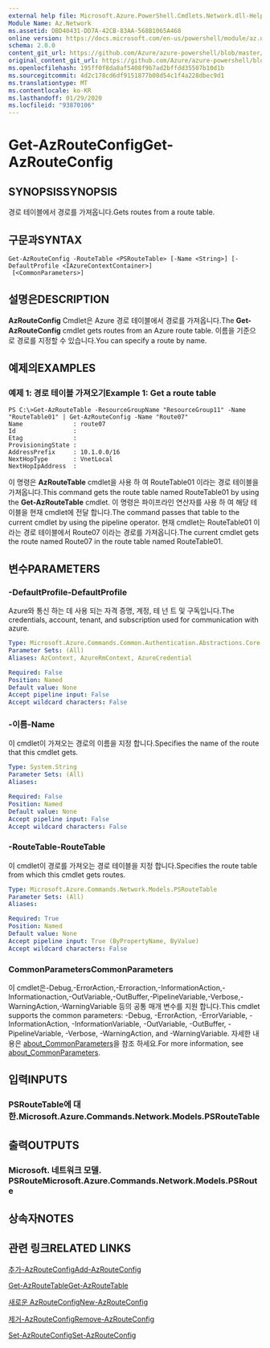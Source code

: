 ```yaml
---
external help file: Microsoft.Azure.PowerShell.Cmdlets.Network.dll-Help.xml
Module Name: Az.Network
ms.assetid: DBD40431-DD7A-42CB-83AA-568B1065A468
online version: https://docs.microsoft.com/en-us/powershell/module/az.network/get-azrouteconfig
schema: 2.0.0
content_git_url: https://github.com/Azure/azure-powershell/blob/master/src/Network/Network/help/Get-AzRouteConfig.md
original_content_git_url: https://github.com/Azure/azure-powershell/blob/master/src/Network/Network/help/Get-AzRouteConfig.md
ms.openlocfilehash: 195ff0f8da8af5408f9b7ad2bffdd35507b10d1b
ms.sourcegitcommit: 4d2c178cd6df9151877b08d54c1f4a228dbec9d1
ms.translationtype: MT
ms.contentlocale: ko-KR
ms.lasthandoff: 01/29/2020
ms.locfileid: "93870106"
---
```

# <span data-ttu-id="fc0fa-101">Get-AzRouteConfig</span><span class="sxs-lookup"><span data-stu-id="fc0fa-101">Get-AzRouteConfig</span></span>

## <span data-ttu-id="fc0fa-102">SYNOPSIS</span><span class="sxs-lookup"><span data-stu-id="fc0fa-102">SYNOPSIS</span></span>
<span data-ttu-id="fc0fa-103">경로 테이블에서 경로를 가져옵니다.</span><span class="sxs-lookup"><span data-stu-id="fc0fa-103">Gets routes from a route table.</span></span>

## <span data-ttu-id="fc0fa-104">구문과</span><span class="sxs-lookup"><span data-stu-id="fc0fa-104">SYNTAX</span></span>

```
Get-AzRouteConfig -RouteTable <PSRouteTable> [-Name <String>] [-DefaultProfile <IAzureContextContainer>]
 [<CommonParameters>]
```

## <span data-ttu-id="fc0fa-105">설명은</span><span class="sxs-lookup"><span data-stu-id="fc0fa-105">DESCRIPTION</span></span>
<span data-ttu-id="fc0fa-106">**AzRouteConfig** Cmdlet은 Azure 경로 테이블에서 경로를 가져옵니다.</span><span class="sxs-lookup"><span data-stu-id="fc0fa-106">The **Get-AzRouteConfig** cmdlet gets routes from an Azure route table.</span></span>
<span data-ttu-id="fc0fa-107">이름을 기준으로 경로를 지정할 수 있습니다.</span><span class="sxs-lookup"><span data-stu-id="fc0fa-107">You can specify a route by name.</span></span>

## <span data-ttu-id="fc0fa-108">예제의</span><span class="sxs-lookup"><span data-stu-id="fc0fa-108">EXAMPLES</span></span>

### <span data-ttu-id="fc0fa-109">예제 1: 경로 테이블 가져오기</span><span class="sxs-lookup"><span data-stu-id="fc0fa-109">Example 1: Get a route table</span></span>
```
PS C:\>Get-AzRouteTable -ResourceGroupName "ResourceGroup11" -Name "RouteTable01" | Get-AzRouteConfig -Name "Route07"
Name              : route07
Id                : 
Etag              : 
ProvisioningState : 
AddressPrefix     : 10.1.0.0/16
NextHopType       : VnetLocal
NextHopIpAddress  :
```

<span data-ttu-id="fc0fa-110">이 명령은 **AzRouteTable** cmdlet을 사용 하 여 RouteTable01 이라는 경로 테이블을 가져옵니다.</span><span class="sxs-lookup"><span data-stu-id="fc0fa-110">This command gets the route table named RouteTable01 by using the **Get-AzRouteTable** cmdlet.</span></span>
<span data-ttu-id="fc0fa-111">이 명령은 파이프라인 연산자를 사용 하 여 해당 테이블을 현재 cmdlet에 전달 합니다.</span><span class="sxs-lookup"><span data-stu-id="fc0fa-111">The command passes that table to the current cmdlet by using the pipeline operator.</span></span>
<span data-ttu-id="fc0fa-112">현재 cmdlet는 RouteTable01 이라는 경로 테이블에서 Route07 이라는 경로를 가져옵니다.</span><span class="sxs-lookup"><span data-stu-id="fc0fa-112">The current cmdlet gets the route named Route07 in the route table named RouteTable01.</span></span>

## <span data-ttu-id="fc0fa-113">변수</span><span class="sxs-lookup"><span data-stu-id="fc0fa-113">PARAMETERS</span></span>

### <span data-ttu-id="fc0fa-114">-DefaultProfile</span><span class="sxs-lookup"><span data-stu-id="fc0fa-114">-DefaultProfile</span></span>
<span data-ttu-id="fc0fa-115">Azure와 통신 하는 데 사용 되는 자격 증명, 계정, 테 넌 트 및 구독입니다.</span><span class="sxs-lookup"><span data-stu-id="fc0fa-115">The credentials, account, tenant, and subscription used for communication with azure.</span></span>

```yaml
Type: Microsoft.Azure.Commands.Common.Authentication.Abstractions.Core.IAzureContextContainer
Parameter Sets: (All)
Aliases: AzContext, AzureRmContext, AzureCredential

Required: False
Position: Named
Default value: None
Accept pipeline input: False
Accept wildcard characters: False
```

### <span data-ttu-id="fc0fa-116">-이름</span><span class="sxs-lookup"><span data-stu-id="fc0fa-116">-Name</span></span>
<span data-ttu-id="fc0fa-117">이 cmdlet이 가져오는 경로의 이름을 지정 합니다.</span><span class="sxs-lookup"><span data-stu-id="fc0fa-117">Specifies the name of the route that this cmdlet gets.</span></span>

```yaml
Type: System.String
Parameter Sets: (All)
Aliases:

Required: False
Position: Named
Default value: None
Accept pipeline input: False
Accept wildcard characters: False
```

### <span data-ttu-id="fc0fa-118">-RouteTable</span><span class="sxs-lookup"><span data-stu-id="fc0fa-118">-RouteTable</span></span>
<span data-ttu-id="fc0fa-119">이 cmdlet이 경로를 가져오는 경로 테이블을 지정 합니다.</span><span class="sxs-lookup"><span data-stu-id="fc0fa-119">Specifies the route table from which this cmdlet gets routes.</span></span>

```yaml
Type: Microsoft.Azure.Commands.Network.Models.PSRouteTable
Parameter Sets: (All)
Aliases:

Required: True
Position: Named
Default value: None
Accept pipeline input: True (ByPropertyName, ByValue)
Accept wildcard characters: False
```

### <span data-ttu-id="fc0fa-120">CommonParameters</span><span class="sxs-lookup"><span data-stu-id="fc0fa-120">CommonParameters</span></span>
<span data-ttu-id="fc0fa-121">이 cmdlet은-Debug,-ErrorAction,-Erroraction,-InformationAction,-Informationaction,-OutVariable,-OutBuffer,-PipelineVariable,-Verbose,-WarningAction,-WarningVariable 등의 공통 매개 변수를 지원 합니다.</span><span class="sxs-lookup"><span data-stu-id="fc0fa-121">This cmdlet supports the common parameters: -Debug, -ErrorAction, -ErrorVariable, -InformationAction, -InformationVariable, -OutVariable, -OutBuffer, -PipelineVariable, -Verbose, -WarningAction, and -WarningVariable.</span></span> <span data-ttu-id="fc0fa-122">자세한 내용은 [about_CommonParameters](https://go.microsoft.com/fwlink/?LinkID=113216)을 참조 하세요.</span><span class="sxs-lookup"><span data-stu-id="fc0fa-122">For more information, see [about_CommonParameters](https://go.microsoft.com/fwlink/?LinkID=113216).</span></span>

## <span data-ttu-id="fc0fa-123">입력</span><span class="sxs-lookup"><span data-stu-id="fc0fa-123">INPUTS</span></span>

### <span data-ttu-id="fc0fa-124">PSRouteTable에 대 한.</span><span class="sxs-lookup"><span data-stu-id="fc0fa-124">Microsoft.Azure.Commands.Network.Models.PSRouteTable</span></span>

## <span data-ttu-id="fc0fa-125">출력</span><span class="sxs-lookup"><span data-stu-id="fc0fa-125">OUTPUTS</span></span>

### <span data-ttu-id="fc0fa-126">Microsoft. 네트워크 모델. PSRoute</span><span class="sxs-lookup"><span data-stu-id="fc0fa-126">Microsoft.Azure.Commands.Network.Models.PSRoute</span></span>

## <span data-ttu-id="fc0fa-127">상속자</span><span class="sxs-lookup"><span data-stu-id="fc0fa-127">NOTES</span></span>

## <span data-ttu-id="fc0fa-128">관련 링크</span><span class="sxs-lookup"><span data-stu-id="fc0fa-128">RELATED LINKS</span></span>

[<span data-ttu-id="fc0fa-129">추가-AzRouteConfig</span><span class="sxs-lookup"><span data-stu-id="fc0fa-129">Add-AzRouteConfig</span></span>](./Add-AzRouteConfig.md)

[<span data-ttu-id="fc0fa-130">Get-AzRouteTable</span><span class="sxs-lookup"><span data-stu-id="fc0fa-130">Get-AzRouteTable</span></span>](./Get-AzRouteTable.md)

[<span data-ttu-id="fc0fa-131">새로운 AzRouteConfig</span><span class="sxs-lookup"><span data-stu-id="fc0fa-131">New-AzRouteConfig</span></span>](./New-AzRouteConfig.md)

[<span data-ttu-id="fc0fa-132">제거-AzRouteConfig</span><span class="sxs-lookup"><span data-stu-id="fc0fa-132">Remove-AzRouteConfig</span></span>](./Remove-AzRouteConfig.md)

[<span data-ttu-id="fc0fa-133">Set-AzRouteConfig</span><span class="sxs-lookup"><span data-stu-id="fc0fa-133">Set-AzRouteConfig</span></span>](./Set-AzRouteConfig.md)


